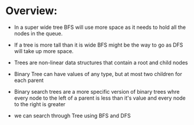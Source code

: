 # Overview:

- In a super wide tree BFS will use more space as it needs to hold all the nodes in the queue.

- If a tree is more tall than it is wide BFS might be the way to go as DFS will take up more space.

- Trees are non-linear data structures that contain a root and child nodes

- Binary Tree can have values of any type, but at most two children for each parent

- Binary search trees are a more specific version of binary trees whre every node to the left of a parent is less than it's value and every node to the right is greater

- we can search through Tree using BFS and DFS
